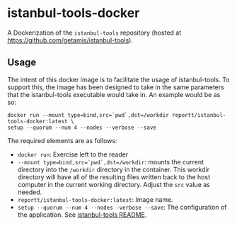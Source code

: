 # istanbul-tools-docker

A Dockerization of the `istanbul-tools` repository (hosted at https://github.com/getamis/istanbul-tools).

## Usage
The intent of this docker image is to facilitate the usage of istanbul-tools. To support this, the image has been designed to take in the same parameters that the istanbul-tools executable would take in. An example would be as so:

```
docker run --mount type=bind,src=`pwd`,dst=/workdir reportt/istanbul-tools-docker:latest \
setup --quorum --num 4 --nodes --verbose --save
```

The required elements are as follows:

* `docker run`: Exercise left to the reader
* ``--mount type=bind,src=`pwd`,dst=/workdir``: mounts the current directory into the `/workdir` directory in the container. This workdir directory will have all of the resulting files written back to the host computer in the current working directory. Adjust the `src` value as needed.
* `reportt/istanbul-tools-docker:latest`: Image name.
* `setup --quorum --num 4 --nodes -verbose --save`: The configuration of the application. See [istanbul-tools README](https://github.com/getamis/istanbul-tools/blob/master/README.md).

